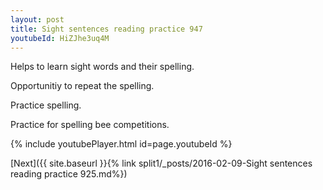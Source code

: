 ```yaml
---
layout: post
title: Sight sentences reading practice 947
youtubeId: HiZJhe3uq4M
---
```

 
 
Helps to learn sight words and their spelling.

Opportunitiy to repeat the spelling. 

Practice spelling. 
 
Practice for spelling bee competitions. 
 
{% include youtubePlayer.html id=page.youtubeId %}
 
 

[Next]({{ site.baseurl }}{% link  split1/_posts/2016-02-09-Sight sentences reading practice 925.md%})
 
